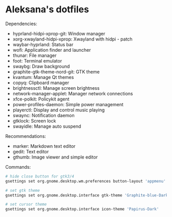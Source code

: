 # Aleksana's dotfiles

Dependencies:

- hyprland-hidpi-xprop-git: Window manager
- xorg-xwayland-hidpi-xprop: Xwayland with hidpi - patch
- waybar-hyprland: Status bar
- wofi: Application finder and launcher
- thunar: File manager
- foot: Terminal emulator
- swaybg: Draw background
- graphite-gtk-theme-nord-git: GTK theme
- kvantum: Manage Qt themes
- copyq: Clipboard manager
- brightnessctl: Manage screen brightness
- network-manager-applet: Manager network connections
- xfce-polkit: Policykit agent
- power-profiles-daemon: Simple power management
- playerctl: Display and control music playing
- swaync: Notification daemon
- gtklock: Screen lock
- swayidle: Manage auto suspend

Recommendations:

- marker: Markdown text editor
- gedit: Text editor
- gthumb: Image viewer and simple editor

Commands:

```bash
# hide close button for gtk3/4
gsettings set org.gnome.desktop.wm.preferences button-layout 'appmenu'

# set gtk theme
gsettings set org.gnome.desktop.interface gtk-theme 'Graphite-blue-Dark-nord'

# set cursor theme
gsettings set org.gnome.desktop.interface icon-theme 'Papirus-Dark'
```
